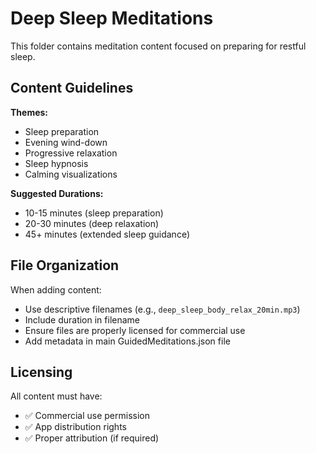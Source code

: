 # Deep Sleep Meditations

This folder contains meditation content focused on preparing for restful sleep.

## Content Guidelines

**Themes:**
- Sleep preparation
- Evening wind-down
- Progressive relaxation
- Sleep hypnosis
- Calming visualizations

**Suggested Durations:**
- 10-15 minutes (sleep preparation)
- 20-30 minutes (deep relaxation)
- 45+ minutes (extended sleep guidance)

## File Organization

When adding content:
- Use descriptive filenames (e.g., `deep_sleep_body_relax_20min.mp3`)
- Include duration in filename
- Ensure files are properly licensed for commercial use
- Add metadata in main GuidedMeditations.json file

## Licensing

All content must have:
- ✅ Commercial use permission
- ✅ App distribution rights
- ✅ Proper attribution (if required)
